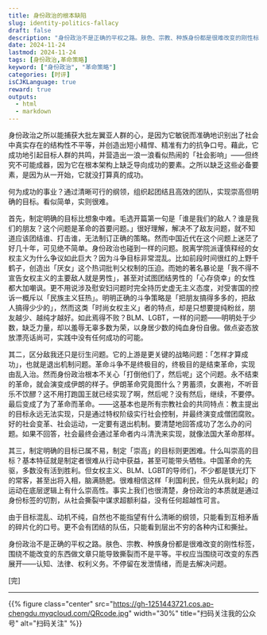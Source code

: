 ```yaml
---
title: 身份政治的根本缺陷
slug: identity-politics-fallacy
draft: false
description: "身份政治不是正确的平权之路。肤色、宗教、种族身份都是很难改变的刚性标签，围绕不能改变的东西做文章只能导致撕裂而不是平等。"
date: 2024-11-24
lastmod: 2024-11-24
tags: [身份政治,革命策略]
keyword: ["身份政治", "革命策略"]
categories: [时评]
isCJKLanguage: true
reward: true
outputs:
  - html
  - markdown
---
```


身份政治之所以能捕获大批左翼亚人群的心，是因为它敏锐而准确地识别出了社会中真实存在的结构性不平等，并创造出短小精悍、精准有力的抗争口号。藉此，它成功地引起目标人群的共鸣，并营造出一浪一浪看似热闹的「社会影响」——但终究不可能成器，因为它在根本架构上缺乏导向成功的要素。之所以缺乏这些必备要素，是因为从一开始，它就没打算真的成功。

何为成功的事业？通过清晰可行的纲领，组织起团结且高效的团队，实现崇高但明确的目标。看似简单，实则很难。

首先，制定明确的目标比想象中难。毛选开篇第一句是「谁是我们的敌人？谁是我们的朋友？这个问题是革命的首要问题。」很好理解，解决不了敌友问题，就不知道应该团结谁、打击谁，无法制订正确的策略。然而中国近代在这个问题上迷茫了好几十年，可见绝不简单。身份政治也碰到一样的问题。脱离学院派谨慎释经的女权主义为什么争议如此巨大？因为斗争目标非常混乱。比如前段时间很红的上野千鹤子，创造出「厌女」这个热词批判父权制的压迫。而她的著名暴论是「我不得不宣告女权主义的主要敌人就是男性」，甚至对试图团结男性的「心存侥幸」的女性都大加嘲讽。更不用说涉及慰安妇问题时完全持历史虚无主义态度，对受害国的控诉一概斥以「民族主义狂热」。明明正确的斗争策略是「把朋友搞得多多的，把敌人搞得少少的」，然而这类「时尚女权主义」者的特点，却是只想要提纯粉丝，朋友越少、越纯才越好。如此焉得不败？BLM、LGBT，一样的问题——明明处于少数，缺乏力量，却以羞辱无辜多数为荣，以身居少数的纯血身份自傲。做点姿态放放漂亮话尚可，实践中没有任何成功的可能。

其二，区分敌我还只是衍生问题。它的上游是更关键的战略问题：「怎样才算成功」，也就是退出机制问题。革命斗争不是终极目的，终极目的是结束革命，实现由乱入治。然而身份政治根本不关心「打倒他们了，然后呢」这个问题。永不结束的革命，就会演变成伊朗的样子。伊朗革命究竟图什么？男蓄须，女裹袍，不听音乐不饮醪？这不用打跑国王就已经实现了啊，然后呢？没有然后，继续，不要停。最后变成了为了革命而革命。——这基本也是所有宗教社会的共同特点：教主提出的目标永远无法实现，只是通过特权阶级实行社会控制，并最终演变成僧团腐败。好的社会变革、社会运动，一定要有退出机制。要清楚地回答成功了怎么办的问题。如果不回答，社会最终会通过革命者内斗清洗来实现，就像法国大革命那样。

其三，制定明确的目标已属不易，制定「崇高」的目标则更困难。什么叫崇高的目标？基本特征就是制定者很难从行动中获益，甚至可能带头牺牲。中国革命的先驱，多数没有活到胜利。但女权主义、BLM、LGBT的导师们，不少都是镁光灯下的常客，甚至出将入相，脑满肠肥。很难相信这样「利国利民，但先从我利起」的运动在底层逻辑上有什么崇高性。事实上我们也很清楚，身份政治的本质就是通过身份标签的切割，从社会撕裂中谋求超额利益，没有任何超越性可言。

由于目标混乱、动机不纯，自然也不能指望有什么清晰的纲领，只能看到互相矛盾的碎片化的口号。更不会有团结的队伍，只能看到层出不穷的各种内讧和撕扯。

身份政治不是正确的平权之路。肤色、宗教、种族身份都是很难改变的刚性标签，围绕不能改变的东西做文章只能导致撕裂而不是平等。平权应当围绕可改变的东西展开——认知、法律、权利义务。不停留在发泄情绪，而是去解决问题。

[完]

---

<!-- {% raw %} -->
{{% figure class="center" src="https://gh-1251443721.cos.ap-chengdu.myqcloud.com/QRcode.jpg" width="30%" title="扫码关注我的公众号" alt="扫码关注" %}}
<!-- {% endraw %} -->
